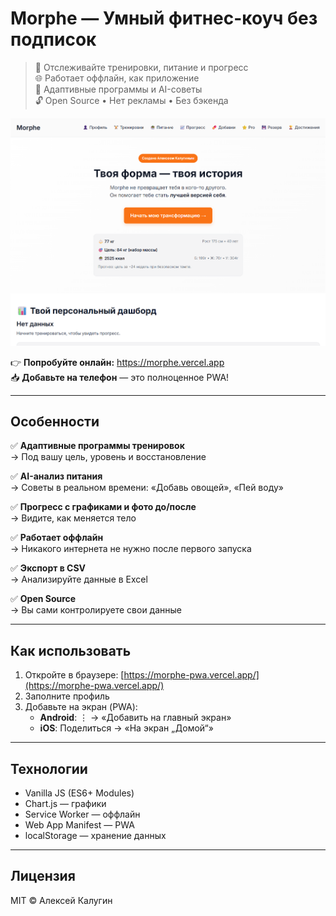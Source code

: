 # Morphe — Умный фитнес-коуч без подписок

> 💪 Отслеживайте тренировки, питание и прогресс  
> 🌐 Работает оффлайн, как приложение  
> 🎯 Адаптивные программы и AI-советы  
> 🔓 Open Source • Нет рекламы • Без бэкенда  

![Morphe Screenshot](assets/screenshot.jpg)

👉 **Попробуйте онлайн:** https://morphe.vercel.app  
📥 **Добавьте на телефон** — это полноценное PWA!

---

## Особенности

✅ **Адаптивные программы тренировок**  
→ Под вашу цель, уровень и восстановление

✅ **AI-анализ питания**  
→ Советы в реальном времени: «Добавь овощей», «Пей воду»

✅ **Прогресс с графиками и фото до/после**  
→ Видите, как меняется тело

✅ **Работает оффлайн**  
→ Никакого интернета не нужно после первого запуска

✅ **Экспорт в CSV**  
→ Анализируйте данные в Excel

✅ **Open Source**  
→ Вы сами контролируете свои данные

---

## Как использовать

1. Откройте в браузере: [https://morphe-pwa.vercel.app/](https://morphe-pwa.vercel.app/)
2. Заполните профиль
3. Добавьте на экран (PWA):
   - **Android**: ⋮ → «Добавить на главный экран»
   - **iOS**: Поделиться → «На экран „Домой“»

---

## Технологии

- Vanilla JS (ES6+ Modules)
- Chart.js — графики
- Service Worker — оффлайн
- Web App Manifest — PWA
- localStorage — хранение данных

---

## Лицензия

MIT © Алексей Калугин  
